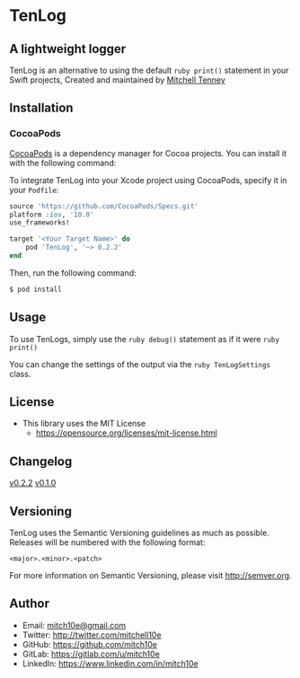 # TenLog
## A lightweight logger

TenLog is an alternative to using the default ```ruby print()``` statement in your Swift projects, 
Created and maintained by [Mitchell Tenney](https://gitlab.com/u/mitch10e)

## Installation

### CocoaPods

[CocoaPods](http://cocoapods.org) is a dependency manager for Cocoa projects. You can install it with the following command:

To integrate TenLog into your Xcode project using CocoaPods, specify it in your `Podfile`:

```ruby
source 'https://github.com/CocoaPods/Specs.git'
platform :ios, '10.0'
use_frameworks!

target '<Your Target Name>' do
    pod 'TenLog', '~> 0.2.2'
end
```

Then, run the following command:

```bash
$ pod install
```

## Usage

To use TenLogs, simply use the ```ruby debug()``` statement as if it were ```ruby print()```

You can change the settings of the output via the ```ruby TenLogSettings``` class.


## License
- This library uses the MIT License
  - https://opensource.org/licenses/mit-license.html

## Changelog
[v0.2.2](https://gitlab.com/mitch10e/tenlog/blob/develop/CHANGELOG.md#022)
[v0.1.0](https://gitlab.com/mitch10e/tenlog/blob/develop/CHANGELOG.md#010)

## Versioning

TenLog uses the Semantic Versioning guidelines as much as possible. Releases will be numbered with the following format:

`<major>.<minor>.<patch>`

For more information on Semantic Versioning, please visit http://semver.org.

## Author
- Email: mitch10e@gmail.com
- Twitter: http://twitter.com/mitchell10e
- GitHub: https://github.com/mitch10e
- GitLab: https://gitlab.com/u/mitch10e
- LinkedIn: https://www.linkedin.com/in/mitch10e

